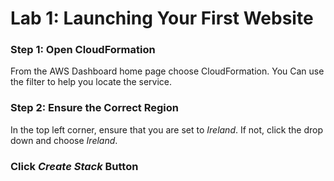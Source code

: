 # Lab 1: Launching Your First Website

### Step 1: Open CloudFormation
From the AWS Dashboard home page choose CloudFormation. You Can use the filter to help you locate the service.
### Step 2:  Ensure the Correct Region
In the top left corner, ensure that you are set to *Ireland*. If not, click the drop down and choose *Ireland*.
### Click *Create Stack* Button

<!--stackedit_data:
eyJoaXN0b3J5IjpbMTI4NjcwODM4NiwtMTM4NTExOTE5XX0=
-->